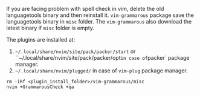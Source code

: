 If you are facing problem with spell check in vim, delete the old languagetools binary and then reinstall it. `vim-grammarous` package save the languagetools binary in `misc` folder. The `vim-grammarous` also download the latest binary if `misc` folder is empty.

The plugins are installed at:

1. `~/.local/share/nvim/site/pack/packer/start` or ``~/.local/share/nvim/site/pack/packer/opt` in case of `packer` package manager.
2. `~/.local/share/nvim/plugged/` in case of `vim-plug` package manager.

```
rm -iRf <plugin_install_folder>/vim-grammarous/misc
nvim +GrammarousCheck +qa
```
